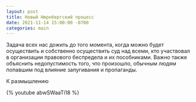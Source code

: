 ```yaml
---
layout: post
title: Новый Нюрнбергский процесс
date: 2021-11-14 15:00:00 -0700
categories: main
---
```


Задача всех нас дожить до того момента, когда можно будет осуществить и собственно осуществить суд над всеми, 
кто участвовал в организации правового беспредела и их пособниками. Важно также объяснить недопустимость того, 
что произошло, обычным людям попавшим под влияние запугивания и пропаганды.

К размышлению

{% youtube abwSWaaTi18 %}
